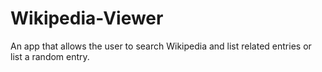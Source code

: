 # Wikipedia-Viewer
 An app that allows the user to search Wikipedia and list related entries or list a random entry.